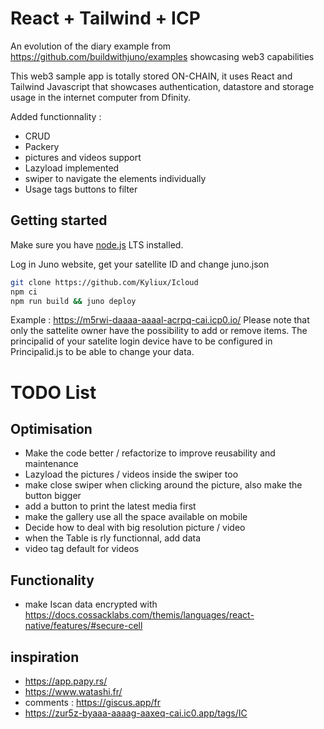 # React + Tailwind + ICP

An evolution of the diary example from https://github.com/buildwithjuno/examples showcasing web3 capabilities

This web3 sample app is totally stored ON-CHAIN, it uses React and Tailwind Javascript that showcases authentication, datastore and storage usage in the internet computer from Dfinity.

Added functionnality :
- CRUD
- Packery
- pictures and videos support
- Lazyload implemented
- swiper to navigate the elements individually
- Usage tags buttons to filter


## Getting started

Make sure you have [node.js](https://nodejs.org) LTS installed.

Log in Juno website, get your satellite ID and change juno.json

```bash
git clone https://github.com/Kyliux/Icloud
npm ci
npm run build && juno deploy 

```

Example : https://m5rwi-daaaa-aaaal-acrpq-cai.icp0.io/ Please note that only the sattelite owner have the possibility to add or remove items. The principalid of your satelite login device have to be configured in Principalid.js to be able to change your data.

# TODO List

## Optimisation

- Make the code better / refactorize to improve reusability and maintenance
- Lazyload the pictures / videos inside the swiper too
- make close swiper when clicking around the picture, also make the button bigger
- add a button to print the latest media first
- make the gallery use all the space available on mobile
- Decide how to deal with big resolution picture / video 
- when the Table is rly functionnal, add data
- video tag default for videos


## Functionality

- make Iscan data encrypted with https://docs.cossacklabs.com/themis/languages/react-native/features/#secure-cell

## inspiration

- https://app.papy.rs/
- https://www.watashi.fr/
- comments : https://giscus.app/fr
- https://zur5z-byaaa-aaaag-aaxeq-cai.ic0.app/tags/IC
